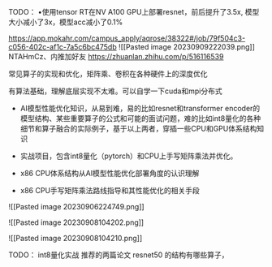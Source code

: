 TODO：
•使用tensor RT在NV A100 GPU上部署resnet，前后提升了3.5x, 模型大小减小了3x，模型acc减小了0.1%


https://app.mokahr.com/campus_apply/aqrose/38322#/job/79f504c3-c056-402c-af1c-7a5c6bc475db
![[Pasted image 20230909222039.png]]
NTAHmCz、内推加好友 
https://zhuanlan.zhihu.com/p/516116539


常见算子的实现和优化，矩阵乘、卷积在各种硬件上的深度优化

有算法基础，理解底层实现不太难。可以自学一下cuda和mpi分布式


- AI模型性能优化知识，从易到难，易的比如resnet和transformer encoder的模型结构、某些重要算子的公式和可能的面试问题，难的比如int8量化的各种细节和算子融合的实际例子，基于以上两者，穿插一些CPU和GPU体系结构知识
    
- 实战项目，包含int8量化（pytorch）和CPU上手写矩阵乘法并优化。
    
- x86 CPU体系结构从AI模型性能优化部署角度的认识理解
    
- x86 CPU手写矩阵乘法路线指导和其性能优化的相关手段

![[Pasted image 20230906224749.png]]




![[Pasted image 20230908104202.png]]

![[Pasted image 20230908104210.png]]



TODO：
int8量化实战
推荐的两篇论文
resnet50  的结构有哪些算子，



